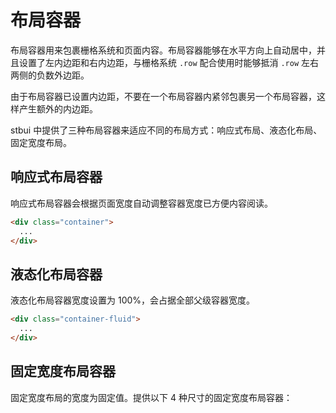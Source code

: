 # 布局容器

布局容器用来包裹栅格系统和页面内容。布局容器能够在水平方向上自动居中，并且设置了左内边距和右内边距，与栅格系统 `.row` 配合使用时能够抵消 `.row` 左右两侧的负数外边距。

<div class="alert alert-warning">由于布局容器已设置内边距，不要在一个布局容器内紧邻包裹另一个布局容器，这样产生额外的内边距。</div>

stbui 中提供了三种布局容器来适应不同的布局方式：响应式布局、液态化布局、固定宽度布局。

## 响应式布局容器

响应式布局容器会根据页面宽度自动调整容器宽度已方便内容阅读。

```html
<div class="container">
  ...
</div>
```

## 液态化布局容器

液态化布局容器宽度设置为 100%，会占据全部父级容器宽度。

```html
<div class="container-fluid">
  ...
</div>
```

## 固定宽度布局容器

固定宽度布局的宽度为固定值。提供以下 4 种尺寸的固定宽度布局容器：

<template class="table-auto table-bordered"/>

| 类名                   | 宽度   |
|-----------------------|--------|
| `.container-fixed`    | 1000px |
| `.container-fixed-md` | 960px  |
| `.container-fixed-sm` | 740px  |
| `.container-fixed-xs` | 440px  |

```html
<div class="container-fixed">
  ...
</div>
```
